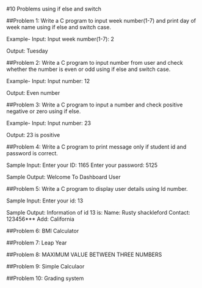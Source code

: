 #10 Problems using if else and switch

##Problem 1: Write a C program to input week number(1-7) and print day of week name using if else and switch case.

Example-
Input:
Input week number(1-7): 2

Output:
Tuesday

##Problem 2: Write a C program to input number from user and check whether the
number is even or odd using if else and switch case.

Example-
Input:
Input number: 12

Output:
Even number

##Problem 3: Write a C program to input a number and check positive negative or zero using if else.

Example-
Input:
Input number: 23

Output:
23 is positive

##Problem 4: Write a C program to print message only if student id and password is correct.

Sample Input:
Enter your ID: 1165
Enter your password: 5125

Sample Output:
Welcome To Dashboard User

##Problem 5: Write a C program to display user details using Id number.

Sample Input:
Enter your id: 13

Sample Output:
Information of id 13 is:
Name: Rusty shackleford
Contact: 123456***
Add: California

##Problem 6: BMI Calculator

##Problem 7: Leap Year

##Problem 8: MAXIMUM VALUE BETWEEN THREE NUMBERS

##Problem 9: Simple Calculaor

##Problem 10: Grading system
